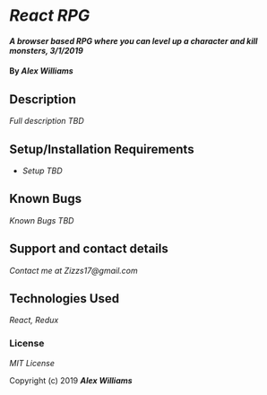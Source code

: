 # _React RPG_

#### _A browser based RPG where you can level up a character and kill monsters, 3/1/2019_

#### By _**Alex Williams**_

## Description

_Full description TBD_

## Setup/Installation Requirements

* _Setup TBD_

## Known Bugs

_Known Bugs TBD_

## Support and contact details

_Contact me at Zizzs17@gmail.com_

## Technologies Used

_React, Redux_

### License

*MIT License*

Copyright (c) 2019 **_Alex Williams_**